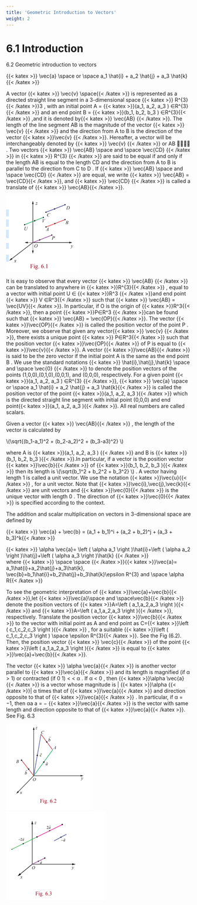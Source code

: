 ```yaml
---
title: 'Geometric Introduction to Vectors'
weight: 2
---
```


# 6.1 Introduction

6.2 Geometric introduction to vectors

{{< katex >}} \vec{a} \space or \space a_1 \hat{i} + a_2 \hat{j} + a_3 \hat{k}{{< /katex >}}

A vector {{< katex >}} \vec{v} \space{{< /katex >}} is represented as a directed straight line segment in a
3-dimensional space  {{< katex >}} R^{3} {{< /katex >}}3  , with an initial point A = {{< katex >}}(a_1, a_2, a_3 ) ∈R^{3} {{< /katex >}} and an end point B = {{< katex >}}(b_1, b_2, b_3 ) ∈R^{3}{{< /katex >}}
,and it is denoted by{{< katex >}} \vec{AB} {{< /katex >}}. The length of the line segment AB is the magnitude of the vector {{< katex >}} \vec{v} {{< /katex >}}
and the direction from A to B is the direction of the vector {{< katex >}}\vec{v} {{< /katex >}}. Hereafter, a vector will be interchangeably denoted by {{< katex >}} \vec{v} {{< /katex >}} or AB
 . Two vectors {{< katex >}} \vec{AB} \space and \space \vec{CD} {{< /katex >}} in {{< katex >}}
 R^{3} {{< /katex >}} are said to be equal if and only if the length AB is equal to the length CD and the direction from A to B is parallel to the direction from C to D . If {{< katex >}} \vec{AB} \space and \space \vec{CD} {{< /katex >}} are equal, we write {{< katex >}} \vec{AB} = \vec{CD}{{< /katex >}}, and {{< katex >}} \vec{CD} {{< /katex >}} is called a translate of {{< katex >}} \vec{AB}{{< /katex >}}.

 
 ![Figure with 50%](sc02.png "w-50 float-end")

 It is easy to observe that every vector {{< katex >}} \vec{AB} {{< /katex >}} can be translated to anywhere in {{< katex >}}R^{3}{{< /katex >}} , equal to a vector with initial point U ∈ {{< katex >}}R^3 {{< /katex >}}and end point {{< katex >}} V ∈R^3{{< /katex >}} such that {{< katex >}} \vec{AB} = \vec{UV}{{< /katex >}}. In particular, if O is the origin of {{< katex >}}R^3{{< /katex >}}, then a point {{< katex >}}P∈R^3 {{< /katex >}}can be found such that {{< katex >}} \vec{AB} = \vec{OP}{{< /katex >}}. The vector {{< katex >}}\vec{OP}{{< /katex >}} is called the position vector of the point P . Moreover, we observe that given any vector{{< katex >}} \vec{v} {{< /katex >}}, there exists a unique point {{< katex >}} P∈R^3{{< /katex >}} such that the position vector {{< katex >}}\vec{OP}{{< /katex >}} of P is equal to {{< katex >}}\vec{v}{{< /katex >}}. A vector {{< katex >}}\vec{AB}{{< /katex >}} is said to be the zero
 vector if the initial point A is the same as the end point B . We use the standard notations {{< katex >}}
 \hat{i},\hat{j},\hat{k} \space and \space \vec{0} {{< /katex >}} to denote the position vectors of the points (1,0,0),(0,1,0),(0,0,1), and (0,0,0), respectively. For a given point {{< katex >}}(a_1, a_2, a_3 ) ∈R^{3} {{< /katex >}}, {{< katex >}} \vec{a} \space or \space a_1 \hat{i} + a_2 \hat{j} + a_3 \hat{k}{{< /katex >}} is called the position vector of the point {{< katex >}}(a_1, a_2, a_3 ){{< /katex >}} which is the directed straight line segment with initial point (0,0,0) and end point{{< katex >}}(a_1, a_2, a_3 ){{< /katex >}}. All real numbers are called scalars.


 Given a vector {{< katex >}} \vec{AB}{{< /katex >}} , the length of the vector is calculated by

 \\(\sqrt{(b_1-a_1)^2 + (b_2-a_2)^2 + (b_3-a3)^2} \\)

 where A is {{< katex >}}(a_1, a_2, a_3 ) {{< /katex >}} and B is {{< katex >}}(b_1, b_2, b_3 ){{< /katex >}}.In particular, if a vector is the position vector {{< katex >}}\vec{b}{{< /katex >}} of {{< katex >}}(b_1, b_2, b_3 ){{< /katex >}} then its length is \\(\sqrt{b_1^2 + b_2^2 + b_3^2} \\)
 . A vector having length 1 is called a unit vector. We use the notation {{< katex >}}\vec{u}{{< /katex >}} , for a unit vector. Note that {{< katex >}}\vec{i},\vec{j},\vec{k}{{< /katex >}} are unit vectors and {{< katex >}}\vec{0}{{< /katex >}} is the unique vector with length 0 . The direction of {{< katex >}}\vec{0}{{< /katex >}} is specified according to the context.

 The addition and scalar multiplication on vectors in 3-dimensional space are defined by

 {{< katex >}} \vec{a} + \vec{b} = (a_1 + b_1)^i + (a_2 + b_2)^j + (a_3 + b_3)^k{{< /katex >}} <br>

 {{< katex >}} \alpha \vec{a}= \left ( \alpha a_1 \right )\hat{i}+\left ( \alpha a_2 \right )\hat{j}+\left ( \alpha a_3 \right )\hat{k} {{< /katex >}}
 <br>
 where {{< katex >}} \space \space {{< /katex >}}{{< katex >}}\vec{a}= a_1\hat{i}+a_2\hat{j}+a_3\hat{k}, \vec{b}=b_1\hat{i}+b_2\hat{j}+b_3\hat{k}\epsilon R^{3} and \space \alpha  R{{< /katex >}}

 To see the geometric interpretation of {{< katex >}}\vec{a}+\vec{b}{{< /katex >}},let {{< katex >}}\vec{a}\space and \space\vec{b}{{< /katex >}} denote the position vectors of {{< katex >}}A=\left ( a_1,a_2,a_3 \right ){{< /katex >}} and {{< katex >}}A=\left ( a_1,a_2,a_3 \right ){{< /katex >}}, respectively. Translate the position vector {{< katex >}}\vec{b}{{< /katex >}} to the vector with initial point as A and end point as C={{< katex >}}\left ( c_1,c_2,c_3 \right ){{< /katex >}} , for a suitable {{< katex >}}\left ( c_1,c_2,c_3 \right ) \space \epsilon R^{3}{{< /katex >}}. See the Fig (6.2). Then, the position vector {{< katex >}} \vec{c}{{< /katex >}} of the point {{< katex >}}\left ( a_1,a_2,a_3 \right ){{< /katex >}} is equal to {{< katex >}}\vec{a}+\vec{b}{{< /katex >}}.

 The vector {{< katex >}} \alpha \vec{a}{{< /katex >}} is another vector parallel to {{< katex >}}\vec{a}{{< /katex >}} and its length is magnified (if α > 1) or contracted (if 0 1) < < α . If α < 0 , then {{< katex >}}\alpha \vec{a}{{< /katex >}} is a vector whose magnitude is | {{< katex >}}\alpha {{< /katex >}}| α times that of {{< katex >}}\vec{a}{{< /katex >}} and direction opposite to that of {{< katex >}}\vec{a}{{< /katex >}} . In particular, if α = −1, then αa a = − {{< katex >}}\vec{a}{{< /katex >}} is the vector with same length and direction opposite to that of {{< katex >}}\vec{a}{{< /katex >}}. See Fig. 6.3

 

 ![Figure with 50%](sc03.png "w-50 float-end")
 ![Figure with 50%](sc04.png "w-50 float-end")

 